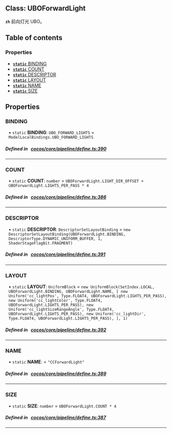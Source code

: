 
## Class: UBOForwardLight







**`zh`** 前向灯光 UBO。



<div class="table-of-content">
<h2>Table of contents</h2>


### Properties

- [ **`static`**  BINDING](#BINDING)
- [ **`static`**  COUNT](#COUNT)
- [ **`static`**  DESCRIPTOR](#DESCRIPTOR)
- [ **`static`**  LAYOUT](#LAYOUT)
- [ **`static`**  NAME](#NAME)
- [ **`static`**  SIZE](#SIZE)
</div>

## Properties


### BINDING
<div style="margin-left: 10px;">




• `static` **BINDING**:
`UBO_FORWARD_LIGHTS`  = `ModelLocalBindings.UBO_FORWARD_LIGHTS`
</div>

##### Defined in &nbsp;   [cocos/core/pipeline/define.ts:390](https://github.com/cocos-creator/engine/blob/c7bf6b8a9/cocos/core/pipeline/define.ts#L390)&nbsp;


___


### COUNT
<div style="margin-left: 10px;">




• `static` **COUNT**:
`number`  = `UBOForwardLight.LIGHT_DIR_OFFSET + UBOForwardLight.LIGHTS_PER_PASS * 4`
</div>

##### Defined in &nbsp;   [cocos/core/pipeline/define.ts:386](https://github.com/cocos-creator/engine/blob/c7bf6b8a9/cocos/core/pipeline/define.ts#L386)&nbsp;


___


### DESCRIPTOR
<div style="margin-left: 10px;">




• `static` **DESCRIPTOR**:
`DescriptorSetLayoutBinding`  = `new DescriptorSetLayoutBinding(UBOForwardLight.BINDING, DescriptorType.DYNAMIC_UNIFORM_BUFFER, 1, ShaderStageFlagBit.FRAGMENT)`
</div>

##### Defined in &nbsp;   [cocos/core/pipeline/define.ts:391](https://github.com/cocos-creator/engine/blob/c7bf6b8a9/cocos/core/pipeline/define.ts#L391)&nbsp;


___


### LAYOUT
<div style="margin-left: 10px;">




• `static` **LAYOUT**:
`UniformBlock`  = `new UniformBlock(SetIndex.LOCAL, UBOForwardLight.BINDING, UBOForwardLight.NAME, [
        new Uniform('cc_lightPos', Type.FLOAT4, UBOForwardLight.LIGHTS_PER_PASS),
        new Uniform('cc_lightColor', Type.FLOAT4, UBOForwardLight.LIGHTS_PER_PASS),
        new Uniform('cc_lightSizeRangeAngle', Type.FLOAT4, UBOForwardLight.LIGHTS_PER_PASS),
        new Uniform('cc_lightDir', Type.FLOAT4, UBOForwardLight.LIGHTS_PER_PASS),
    ], 1)`
</div>

##### Defined in &nbsp;   [cocos/core/pipeline/define.ts:392](https://github.com/cocos-creator/engine/blob/c7bf6b8a9/cocos/core/pipeline/define.ts#L392)&nbsp;


___


### NAME
<div style="margin-left: 10px;">




• `static` **NAME**:
  = `"CCForwardLight"`
</div>

##### Defined in &nbsp;   [cocos/core/pipeline/define.ts:389](https://github.com/cocos-creator/engine/blob/c7bf6b8a9/cocos/core/pipeline/define.ts#L389)&nbsp;


___


### SIZE
<div style="margin-left: 10px;">




• `static` **SIZE**:
`number`  = `UBOForwardLight.COUNT * 4`
</div>

##### Defined in &nbsp;   [cocos/core/pipeline/define.ts:387](https://github.com/cocos-creator/engine/blob/c7bf6b8a9/cocos/core/pipeline/define.ts#L387)&nbsp;


___

<!---->



